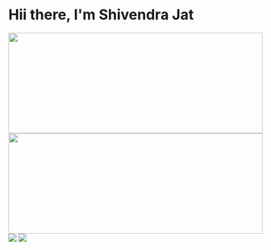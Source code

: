 # Hii there, I'm Shivendra Jat
<img height="200" width="100%" src="https://github-readme-stats.vercel.app/api?username=SHIVENDRA8004&show_icons=true&theme=radical" />
<img height="200" width="100%"  src="https://github-readme-stats.vercel.app/api/top-langs/?username=SHIVENDRA8004&layout=compact" />
<img src="https://img.shields.io/badge/Brave-FB542B?style=for-the-badge&logo=Brave&logoColor=white" />
<img src="https://img.shields.io/badge/c++-%2300599C.svg?style=for-the-badge&logo=c%2B%2B&logoColor=white" />

